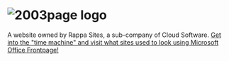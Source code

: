 # ![2003page logo](http://2003page.ga/index_files/image001.gif)
A website owned by Rappa Sites, a sub-company of Cloud Software.
[Get into the "time machine" and visit what sites used to look using Microsoft Office Frontpage!](http://2003page.ga)
